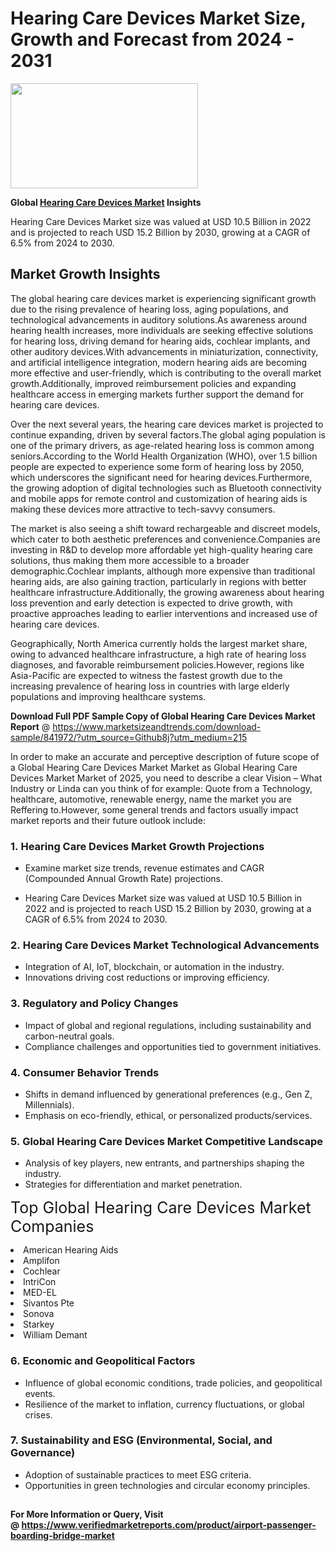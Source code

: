 <H1>Hearing Care Devices Market Size, Growth and Forecast from 2024 - 2031</H1><img class="aligncenter size-medium wp-image-584254" src="https://thirdeyenews.in/wp-content/uploads/2024/09/Global-Market-Research-300x168.jpeg" alt="" width="300" height="168" /><p><strong>Global&nbsp;<a href="https://www.marketsizeandtrends.com/download-sample/841972/?utm_source=Github8j?utm_medium=215">Hearing Care Devices Market</a> Insights</strong></p><p>Hearing Care Devices Market size was valued at USD 10.5 Billion in 2022 and is projected to reach USD 15.2 Billion by 2030, growing at a CAGR of 6.5% from 2024 to 2030.</p><p><h2>Market Growth Insights</h2> <p>The global hearing care devices market is experiencing significant growth due to the rising prevalence of hearing loss, aging populations, and technological advancements in auditory solutions.As awareness around hearing health increases, more individuals are seeking effective solutions for hearing loss, driving demand for hearing aids, cochlear implants, and other auditory devices.With advancements in miniaturization, connectivity, and artificial intelligence integration, modern hearing aids are becoming more effective and user-friendly, which is contributing to the overall market growth.Additionally, improved reimbursement policies and expanding healthcare access in emerging markets further support the demand for hearing care devices.</p> <p>Over the next several years, the hearing care devices market is projected to continue expanding, driven by several factors.The global aging population is one of the primary drivers, as age-related hearing loss is common among seniors.According to the World Health Organization (WHO), over 1.5 billion people are expected to experience some form of hearing loss by 2050, which underscores the significant need for hearing devices.Furthermore, the growing adoption of digital technologies such as Bluetooth connectivity and mobile apps for remote control and customization of hearing aids is making these devices more attractive to tech-savvy consumers.</p> <p>The market is also seeing a shift toward rechargeable and discreet models, which cater to both aesthetic preferences and convenience.Companies are investing in R&D to develop more affordable yet high-quality hearing care solutions, thus making them more accessible to a broader demographic.Cochlear implants, although more expensive than traditional hearing aids, are also gaining traction, particularly in regions with better healthcare infrastructure.Additionally, the growing awareness about hearing loss prevention and early detection is expected to drive growth, with proactive approaches leading to earlier interventions and increased use of hearing care devices.</p> <p>Geographically, North America currently holds the largest market share, owing to advanced healthcare infrastructure, a high rate of hearing loss diagnoses, and favorable reimbursement policies.However, regions like Asia-Pacific are expected to witness the fastest growth due to the increasing prevalence of hearing loss in countries with large elderly populations and improving healthcare systems.</p> <p><span class=""><strong>Download Full PDF Sample Copy of Global Hearing Care Devices Market Report</strong> @ <a href="https://www.marketsizeandtrends.com/download-sample/841972/?utm_source=Github8j?utm_medium=215" target="_blank">https://www.marketsizeandtrends.com/download-sample/841972/?utm_source=Github8j?utm_medium=215</a></span></p><p>In order to make an accurate and perceptive description of future scope of a Global&nbsp;Hearing Care Devices Market Market as Global&nbsp;Hearing Care Devices Market Market of 2025, you need to describe a clear Vision &ndash; What Industry or Linda can you think of for example: Quote from a Technology, healthcare, automotive, renewable energy, name the market you are Reffering to.However, some general trends and factors usually impact market reports and their future outlook include:</p><h3>1.&nbsp;<strong>Hearing Care Devices Market Growth Projections</strong></h3><ul><li>Examine market size trends, revenue estimates and CAGR (Compounded Annual Growth Rate) projections.</li><li><p>Hearing Care Devices Market size was valued at USD 10.5 Billion in 2022 and is projected to reach USD 15.2 Billion by 2030, growing at a CAGR of 6.5% from 2024 to 2030.</p></li></ul><h3>2.&nbsp;<strong>Hearing Care Devices Market Technological Advancements</strong></h3><ul><li>Integration of AI, IoT, blockchain, or automation in the industry.</li><li>Innovations driving cost reductions or improving efficiency.</li></ul><h3>3.&nbsp;<strong>Regulatory and Policy Changes</strong></h3><ul><li>Impact of global and regional regulations, including sustainability and carbon-neutral goals.</li><li>Compliance challenges and opportunities tied to government initiatives.</li></ul><h3>4.&nbsp;<strong>Consumer Behavior Trends</strong></h3><ul><li>Shifts in demand influenced by generational preferences (e.g., Gen Z, Millennials).</li><li>Emphasis on eco-friendly, ethical, or personalized products/services.</li></ul><h3>5.&nbsp;<strong>Global Hearing Care Devices Market Competitive Landscape</strong></h3><ul><li>Analysis of key players, new entrants, and partnerships shaping the industry.</li><li>Strategies for differentiation and market penetration.</li></ul><p data-pm-slice="1 1 []"><span style="color: inherit; font-family: inherit; font-size: 25px;">Top Global Hearing Care Devices Market Companies</span></p><div class="" data-test-id=""><p><li>American Hearing Aids</li><li> Amplifon</li><li> Cochlear</li><li> IntriCon</li><li> MED-EL</li><li> Sivantos Pte</li><li> Sonova</li><li> Starkey</li><li> William Demant</li></p></div><h3>6.&nbsp;<strong>Economic and Geopolitical Factors</strong></h3><ul><li>Influence of global economic conditions, trade policies, and geopolitical events.</li><li>Resilience of the market to inflation, currency fluctuations, or global crises.</li></ul><h3>7.&nbsp;<strong>Sustainability and ESG (Environmental, Social, and Governance)</strong></h3><ul><li>Adoption of sustainable practices to meet ESG criteria.</li><li>Opportunities in green technologies and circular economy principles.</li></ul><h2><strong style="font-size: 14px;">For More Information or Query, Visit @&nbsp;</strong><a style="background-color: #ffffff; font-size: 14px;" href="https://www.marketsizeandtrends.com/report/hearing-care-devices-market/" target="_blank">https://www.verifiedmarketreports.com/product/airport-passenger-boarding-bridge-market</a></h2>